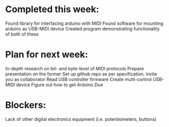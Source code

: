 # Completed this week:
Found library for interfacing arduino with MIDI
Found software for mounting arduino as USB-MIDI device
Created program demonstrating functionality of both of these

# Plan for next week:
In-depth research on bit- and byte-level of MIDI protocols
Prepare presentation on the former
Set up github repo as per specification, invite you as collaborator
Read USB controller firmware
Create multi-control USB-MIDI device
Figure out how to get Arduino Due

# Blockers:
Lack of other digital electronics equipment (i.e. potentiometers, buttons)
